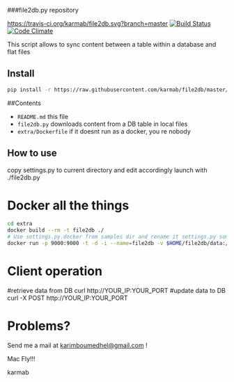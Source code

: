 ###file2db.py repository

https://travis-ci.org/karmab/file2db.svg?branch=master
[![Build Status](https://travis-ci.org/karmab/file2db.svg?branch=master)](https://travis-ci.org/karmab/file2db)
[![Code Climate](https://codeclimate.com/github/karmab/file2db/badges/gpa.svg)](https://codeclimate.com/github/karmab/file2db)


This script allows to sync content between a table within a database and flat files

## Install

```bash
pip install -r https://raw.githubusercontent.com/karmab/file2db/master/requirements.txt
```

##Contents

-    `README.md` this file
-    `file2db.py`  downloads content from a DB table in local files
-    `extra/Dockerfile`  if it doesnt run as a docker, you re nobody

## How to use

copy settings.py to current directory and edit accordingly
launch with 
./file2db.py 


# Docker all the things

```bash
cd extra
docker build --rm -t file2db ./
# Use settings.py.docker from samples dir and rename it settings.py somewhere. For instance,
docker run -p 9000:9000 -t -d -i --name=file2db -v $HOME/file2db/data:/opt/file2db/data -v $HOME/file2db/settings.py:/opt/file2db/settings.py file2db
```

# Client operation
#retrieve data from DB
curl http://YOUR_IP:YOUR_PORT
#update data to DB
curl -X POST http://YOUR_IP:YOUR_PORT

# Problems?

Send me a mail at [karimboumedhel@gmail.com](mailto:karimboumedhel@gmail.com) !

Mac Fly!!!

karmab
